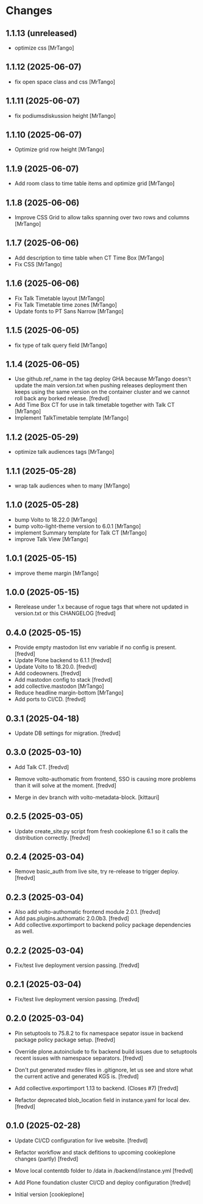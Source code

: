 # Changes

## 1.1.13 (unreleased)


- optimize css [MrTango]


## 1.1.12 (2025-06-07)


- fix open space class and css [MrTango]


## 1.1.11 (2025-06-07)


- fix podiumsdiskussion height [MrTango]


## 1.1.10 (2025-06-07)


- Optimize grid row height [MrTango]


## 1.1.9 (2025-06-07)


- Add room class to time table items and optimize grid [MrTango]


## 1.1.8 (2025-06-06)


- Improve CSS Grid to allow talks spanning over two rows and columns [MrTango]


## 1.1.7 (2025-06-06)


- Add description to time table when CT Time Box [MrTango]
- Fix CSS [MrTango]


## 1.1.6 (2025-06-06)


- Fix Talk Timetable layout [MrTango]
- Fix Talk Timetable time zones [MrTango]
- Update fonts to PT Sans Narrow  [MrTango]


## 1.1.5 (2025-06-05)


- fix type of talk query field [MrTango]


## 1.1.4 (2025-06-05)

- Use github.ref_name in the tag deploy GHA because MrTango doesn't update the main version.txt when pushing releases deployment then keeps using the same version on the container cluster and we cannot roll back any borked release.  [fredvd]
- Add Time Box CT for use in talk timetable together with Talk CT [MrTango]
- Implement TalkTimetable template [MrTango]


## 1.1.2 (2025-05-29)

- optimize talk audiences tags [MrTango]


## 1.1.1 (2025-05-28)

- wrap talk audiences when to many [MrTango]


## 1.1.0 (2025-05-28)

- bump Volto to 18.22.0 [MrTango]
- bump volto-light-theme version to 6.0.1 [MrTango]
- implement Summary template for Talk CT [MrTango]
- improve Talk View [MrTango]


## 1.0.1 (2025-05-15)


- improve theme margin [MrTango]


## 1.0.0 (2025-05-15)

- Rerelease under 1.x because of rogue tags that where not updated in version.txt or this CHANGELOG [fredvd]



## 0.4.0 (2025-05-15)

- Provide empty mastodon list env variable if no config is present. [fredvd]
- Update Plone backend to 6.1.1 [fredvd]
- Update Volto to 18.20.0. [fredvd]
- Add codeowners. [fredvd]
- Add mastodon config to stack [fredvd]
- add collective.mastodon [MrTango]
- Reduce headline margin-bottom [MrTango]
- Add ports to CI/CD. [fredvd]


## 0.3.1 (2025-04-18)


- Update DB settings for migration. [fredvd]


## 0.3.0 (2025-03-10)

- Add Talk CT. [fredvd]

- Remove volto-authomatic from frontend, SSO is causing more problems than it will solve at the moment. [fredvd]

- Merge in dev branch with volto-metadata-block. [kittauri]

## 0.2.5 (2025-03-05)

- Update create_site.py script from fresh cookieplone 6.1 so it calls the distribution correctly. [fredvd]


## 0.2.4 (2025-03-04)

- Remove basic_auth from live site, try re-release to trigger deploy. [fredvd]


## 0.2.3 (2025-03-04)

- Also add volto-authomatic frontend module 2.0.1. [fredvd]
- Add pas.plugins.authomatic 2.0.0b3. [fredvd]
- Add collective.exportimport to backend policy package dependencies as well.


## 0.2.2 (2025-03-04)

- Fix/test live deployment version passing. [fredvd]


## 0.2.1 (2025-03-04)

- Fix/test live deployment version passing. [fredvd]


## 0.2.0 (2025-03-04)

- Pin setuptools to 75.8.2 to fix namespace sepator issue in backend package policy package setup. [fredvd]

- Override plone.autoinclude to fix backend build issues due to setuptools recent issues with namespace separators. [fredvd]

- Don't put generated mxdev files in .gitignore, let us see and store what the current active and generated KGS is. [fredvd]

- Add collective.exportimport 1.13 to backend. (Closes #7) [fredvd]

- Refactor deprecated blob_location field in instance.yaml for local dev. [fredvd]


## 0.1.0 (2025-02-28)

- Update CI/CD configuration for live website. [fredvd]
- Refactor workflow and stack defitions to upcoming cookieplone changes (partly) [fredvd]

- Move local contentdb folder to /data in /backend/instance.yml [fredvd]

- Add Plone foundation cluster CI/CD and deploy configuration [fredvd]

- Initial version [cookieplone]
